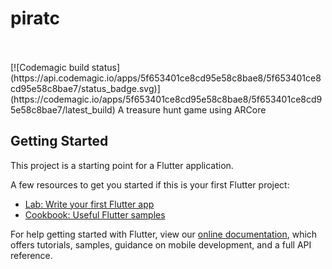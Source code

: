 # piratc
<br>
<br>
[![Codemagic build status](https://api.codemagic.io/apps/5f653401ce8cd95e58c8bae8/5f653401ce8cd95e58c8bae7/status_badge.svg)](https://codemagic.io/apps/5f653401ce8cd95e58c8bae8/5f653401ce8cd95e58c8bae7/latest_build)
A treasure hunt game using ARCore

## Getting Started

This project is a starting point for a Flutter application.

A few resources to get you started if this is your first Flutter project:

- [Lab: Write your first Flutter app](https://flutter.dev/docs/get-started/codelab)
- [Cookbook: Useful Flutter samples](https://flutter.dev/docs/cookbook)

For help getting started with Flutter, view our
[online documentation](https://flutter.dev/docs), which offers tutorials,
samples, guidance on mobile development, and a full API reference.
